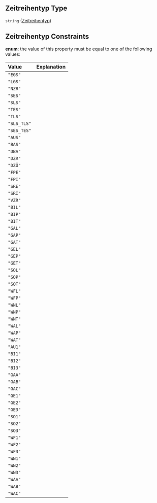 ## Zeitreihentyp Type

`string` ([Zeitreihentyp](zeitreihentyp.md))

## Zeitreihentyp Constraints

**enum**: the value of this property must be equal to one of the following values:

| Value       | Explanation |
| :---------- | :---------- |
| `"EGS"`     |             |
| `"LGS"`     |             |
| `"NZR"`     |             |
| `"SES"`     |             |
| `"SLS"`     |             |
| `"TES"`     |             |
| `"TLS"`     |             |
| `"SLS_TLS"` |             |
| `"SES_TES"` |             |
| `"AUS"`     |             |
| `"BAS"`     |             |
| `"DBA"`     |             |
| `"DZR"`     |             |
| `"DZÜ"`     |             |
| `"FPE"`     |             |
| `"FPI"`     |             |
| `"SRE"`     |             |
| `"SRI"`     |             |
| `"VZR"`     |             |
| `"BIL"`     |             |
| `"BIP"`     |             |
| `"BIT"`     |             |
| `"GAL"`     |             |
| `"GAP"`     |             |
| `"GAT"`     |             |
| `"GEL"`     |             |
| `"GEP"`     |             |
| `"GET"`     |             |
| `"SOL"`     |             |
| `"SOP"`     |             |
| `"SOT"`     |             |
| `"WFL"`     |             |
| `"WFP"`     |             |
| `"WNL"`     |             |
| `"WNP"`     |             |
| `"WNT"`     |             |
| `"WAL"`     |             |
| `"WAP"`     |             |
| `"WAT"`     |             |
| `"AU1"`     |             |
| `"BI1"`     |             |
| `"BI2"`     |             |
| `"BI3"`     |             |
| `"GAA"`     |             |
| `"GAB"`     |             |
| `"GAC"`     |             |
| `"GE1"`     |             |
| `"GE2"`     |             |
| `"GE3"`     |             |
| `"SO1"`     |             |
| `"SO2"`     |             |
| `"SO3"`     |             |
| `"WF1"`     |             |
| `"WF2"`     |             |
| `"WF3"`     |             |
| `"WN1"`     |             |
| `"WN2"`     |             |
| `"WN3"`     |             |
| `"WAA"`     |             |
| `"WAB"`     |             |
| `"WAC"`     |             |

